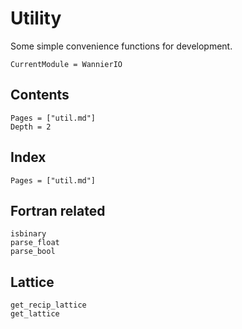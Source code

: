 # Utility

Some simple convenience functions for development.

```@meta
CurrentModule = WannierIO
```

## Contents

```@contents
Pages = ["util.md"]
Depth = 2
```

## Index

```@index
Pages = ["util.md"]
```

## Fortran related

```@docs
isbinary
parse_float
parse_bool
```

## Lattice

```@docs
get_recip_lattice
get_lattice
```
